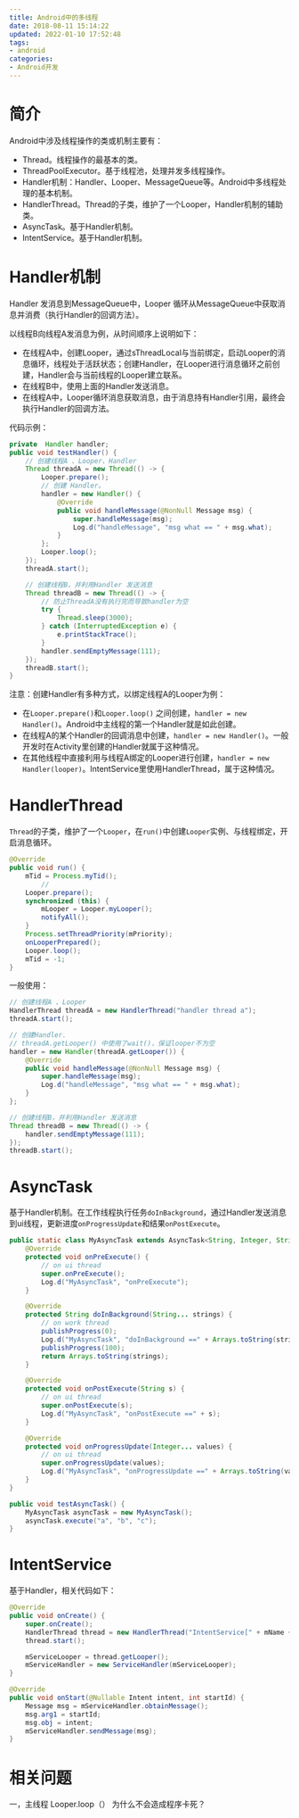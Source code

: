 ```yaml
---
title: Android中的多线程
date: 2018-08-11 15:14:22
updated: 2022-01-10 17:52:48
tags:
- android
categories:
- Android开发
---
```


# 简介

Android中涉及线程操作的类或机制主要有：

- Thread。线程操作的最基本的类。
- ThreadPoolExecutor。基于线程池，处理并发多线程操作。
- Handler机制：Handler、Looper、MessageQueue等。Android中多线程处理的基本机制。
- HandlerThread。Thread的子类，维护了一个Looper，Handler机制的辅助类。
- AsyncTask。基于Handler机制。
- IntentService。基于Handler机制。

<!-- more -->

# Handler机制

Handler 发消息到MessageQueue中，Looper 循环从MessageQueue中获取消息并消费（执行Handler的回调方法）。

以线程B向线程A发消息为例，从时间顺序上说明如下：

- 在线程A中，创建Looper，通过sThreadLocal与当前绑定，启动Looper的消息循环，线程处于活跃状态；创建Handler，在Looper进行消息循环之前创建，Handler会与当前线程的Looper建立联系。
- 在线程B中，使用上面的Handler发送消息。
- 在线程A中，Looper循环消息获取消息，由于消息持有Handler引用，最终会执行Handler的回调方法。

代码示例：

```java
private  Handler handler;
public void testHandler() {
    // 创建线程A 、Looper、Handler
    Thread threadA = new Thread(() -> {
        Looper.prepare();
        // 创建 Handler。
        handler = new Handler() {
            @Override
            public void handleMessage(@NonNull Message msg) {
                super.handleMessage(msg);
                Log.d("handleMessage", "msg what == " + msg.what);
            }
        };
        Looper.loop();
    });
    threadA.start();

    // 创建线程B，并利用Handler 发送消息
    Thread threadB = new Thread(() -> {
        // 防止ThreadA没有执行完而导致handler为空
        try {
            Thread.sleep(3000);
        } catch (InterruptedException e) {
            e.printStackTrace();
        }
        handler.sendEmptyMessage(111);
    });
    threadB.start();
}
```

注意：创建Handler有多种方式，以绑定线程A的Looper为例：

- 在`Looper.prepare()`和`Looper.loop()` 之间创建，`handler = new Handler()`。Android中主线程的第一个Handler就是如此创建。
- 在线程A的某个Handler的回调消息中创建，`handler = new Handler()`。一般开发时在Activity里创建的Handler就属于这种情况。
- 在其他线程中直接利用与线程A绑定的Looper进行创建，`handler = new Handler(looper)`。IntentService里使用HandlerThread，属于这种情况。

# HandlerThread

`Thread`的子类，维护了一个`Looper`，在`run()`中创建`Looper`实例、与线程绑定，开启消息循环。

```java
@Override
public void run() {
    mTid = Process.myTid();
		// 
    Looper.prepare();
    synchronized (this) {
        mLooper = Looper.myLooper();
        notifyAll();
    }
    Process.setThreadPriority(mPriority);
    onLooperPrepared();
    Looper.loop();
    mTid = -1;
}
```

一般使用：

```java
// 创建线程A 、Looper
HandlerThread threadA = new HandlerThread("handler thread a");
threadA.start();

// 创建Handler.
// threadA.getLooper() 中使用了wait()，保证looper不为空
handler = new Handler(threadA.getLooper()) {
    @Override
    public void handleMessage(@NonNull Message msg) {
        super.handleMessage(msg);
        Log.d("handleMessage", "msg what == " + msg.what);
    }
};

// 创建线程B，并利用Handler 发送消息
Thread threadB = new Thread(() -> {
    handler.sendEmptyMessage(111);
});
threadB.start();
```

# AsyncTask

基于Handler机制。在工作线程执行任务`doInBackground`，通过Handler发送消息到ui线程，更新进度`onProgressUpdate`和结果`onPostExecute`。

```java
public static class MyAsyncTask extends AsyncTask<String, Integer, String> {
    @Override
    protected void onPreExecute() {
        // on ui thread
        super.onPreExecute();
        Log.d("MyAsyncTask", "onPreExecute");
    }

    @Override
    protected String doInBackground(String... strings) {
        // on work thread
        publishProgress(0);
        Log.d("MyAsyncTask", "doInBackground ==" + Arrays.toString(strings));
        publishProgress(100);
        return Arrays.toString(strings);
    }

    @Override
    protected void onPostExecute(String s) {
        // on ui thread
        super.onPostExecute(s);
        Log.d("MyAsyncTask", "onPostExecute ==" + s);
    }

    @Override
    protected void onProgressUpdate(Integer... values) {
        // on ui thread
        super.onProgressUpdate(values);
        Log.d("MyAsyncTask", "onProgressUpdate ==" + Arrays.toString(values));
    }
}

public void testAsyncTask() {
    MyAsyncTask asyncTask = new MyAsyncTask();
    asyncTask.execute("a", "b", "c");
}
```

# IntentService

基于Handler，相关代码如下：

```java
@Override
public void onCreate() {
    super.onCreate();
    HandlerThread thread = new HandlerThread("IntentService[" + mName + "]");
    thread.start();

    mServiceLooper = thread.getLooper();
    mServiceHandler = new ServiceHandler(mServiceLooper);
}

@Override
public void onStart(@Nullable Intent intent, int startId) {
    Message msg = mServiceHandler.obtainMessage();
    msg.arg1 = startId;
    msg.obj = intent;
    mServiceHandler.sendMessage(msg);
}
```

# 相关问题

一，主线程 Looper.loop（） 为什么不会造成程序卡死？
